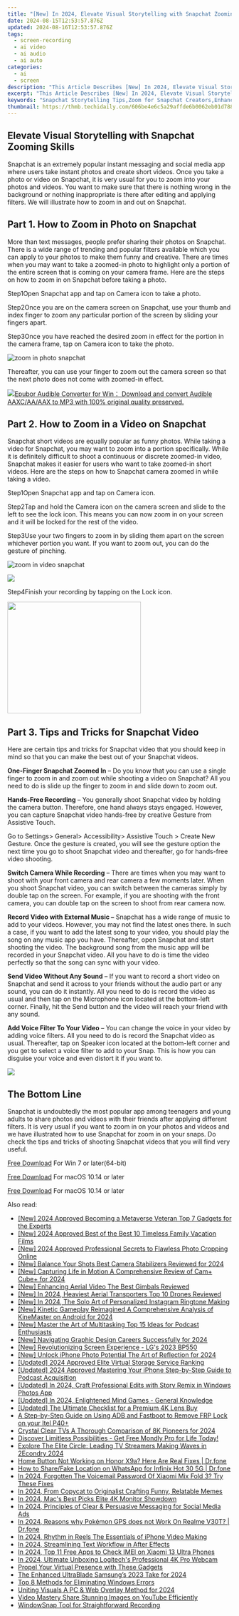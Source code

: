 ```yaml
---
title: "[New] In 2024, Elevate Visual Storytelling with Snapchat Zooming Skills"
date: 2024-08-15T12:53:57.876Z
updated: 2024-08-16T12:53:57.876Z
tags: 
  - screen-recording
  - ai video
  - ai audio
  - ai auto
categories: 
  - ai
  - screen
description: "This Article Describes [New] In 2024, Elevate Visual Storytelling with Snapchat Zooming Skills"
excerpt: "This Article Describes [New] In 2024, Elevate Visual Storytelling with Snapchat Zooming Skills"
keywords: "Snapchat Storytelling Tips,Zoom for Snapchat Creators,Enhancing Visual Narratives on Snapchat,Mastering Zoom in Snapchat,Elevate Social Media Stories,Snapchat Video Enlargement Techniques,Creative Zoom Effects Snapchat"
thumbnail: https://thmb.techidaily.com/606be4e6c5a29affde6b0062eb01d7884930a95dd58e84baf4df0ccd1b6b1a9d.jpg
---
```


## Elevate Visual Storytelling with Snapchat Zooming Skills

Snapchat is an extremely popular instant messaging and social media app where users take instant photos and create short videos. Once you take a photo or video on Snapchat, it is very usual for you to zoom into your photos and videos. You want to make sure that there is nothing wrong in the background or nothing inappropriate is there after editing and applying filters. We will illustrate how to zoom in and out on Snapchat.

## Part 1\. How to Zoom in Photo on Snapchat

More than text messages, people prefer sharing their photos on Snapchat. There is a wide range of trending and popular filters available which you can apply to your photos to make them funny and creative. There are times when you may want to take a zoomed-in photo to highlight only a portion of the entire screen that is coming on your camera frame. Here are the steps on how to zoom in on Snapchat before taking a photo.

Step1Open Snapchat app and tap on Camera icon to take a photo.

Step2Once you are on the camera screen on Snapchat, use your thumb and index finger to zoom any particular portion of the screen by sliding your fingers apart.

Step3Once you have reached the desired zoom in effect for the portion in the camera frame, tap on Camera icon to take the photo.

![zoom in photo snapchat](https://images.wondershare.com/filmora/article-images/2022/07/zoom-snapchat-1.jpg)

Thereafter, you can use your finger to zoom out the camera screen so that the next photo does not come with zoomed-in effect.

<!-- affiliate ads begin -->
<a href="https://secure.2checkout.com/order/checkout.php?PRODS=4708689&QTY=1&AFFILIATE=108875&CART=1"><img src="https://www.epubor.com/images/uppic/audible-converter-interface.png" border="0">Epubor Audible Converter for Win： Download and convert Audible AAXC/AA/AAX to MP3 with 100% original quality preserved.</a>
<!-- affiliate ads end -->
## Part 2\. How to Zoom in a Video on Snapchat

Snapchat short videos are equally popular as funny photos. While taking a video for Snapchat, you may want to zoom into a portion specifically. While it is definitely difficult to shoot a continuous or discrete zoomed-in video, Snapchat makes it easier for users who want to take zoomed-in short videos. Here are the steps on how to Snapchat camera zoomed in while taking a video.

Step1Open Snapchat app and tap on Camera icon.

Step2Tap and hold the Camera icon on the camera screen and slide to the left to see the lock icon. This means you can now zoom in on your screen and it will be locked for the rest of the video.

Step3Use your two fingers to zoom in by sliding them apart on the screen whichever portion you want. If you want to zoom out, you can do the gesture of pinching.

![zoom in video snapchat](https://images.wondershare.com/filmora/article-images/2022/07/zoom-snapchat-2.jpg)
<!-- affiliate ads begin -->
<a href="https://secure.2checkout.com/order/checkout.php?PRODS=4940317&QTY=1&AFFILIATE=108875&CART=1"><img src="https://secure.avangate.com/images/merchant/333ac5d90817d69113471fbb6e531bee/sps-partnership-728x90eng.png" border="0"></a>
<!-- affiliate ads end -->

Step4Finish your recording by tapping on the Lock icon.

<!-- affiliate ads begin -->
<a href="https://united.elfm.net/c/5597632/748964/4704" target="_top" id="748964"><img src="//a.impactradius-go.com/display-ad/4704-748964" border="0" alt="" width="300" height="250"/></a><img height="0" width="0" src="https://united.elfm.net/i/5597632/748964/4704" style="position:absolute;visibility:hidden;" border="0" />
<!-- affiliate ads end -->
## Part 3\. Tips and Tricks for Snapchat Video

Here are certain tips and tricks for Snapchat video that you should keep in mind so that you can make the best out of your Snapchat videos.

**One-Finger Snapchat Zoomed In** – Do you know that you can use a single finger to zoom in and zoom out while shooting a video on Snapchat? All you need to do is slide up the finger to zoom in and slide down to zoom out.

**Hands-Free Recording** – You generally shoot Snapchat video by holding the camera button. Therefore, one hand always stays engaged. However, you can capture Snapchat video hands-free by creative Gesture from Assistive Touch.

Go to Settings> General> Accessibility> Assistive Touch > Create New Gesture. Once the gesture is created, you will see the gesture option the next time you go to shoot Snapchat video and thereafter, go for hands-free video shooting.

**Switch Camera While Recording** – There are times when you may want to shoot with your front camera and rear camera a few moments later. When you shoot Snapchat video, you can switch between the cameras simply by double tap on the screen. For example, if you are shooting with the front camera, you can double tap on the screen to shoot from rear camera now.

**Record Video with External Music –** Snapchat has a wide range of music to add to your videos. However, you may not find the latest ones there. In such a case, if you want to add the latest song to your video, you should play the song on any music app you have. Thereafter, open Snapchat and start shooting the video. The background song from the music app will be recorded in your Snapchat video. All you have to do is time the video perfectly so that the song can sync with your video.

**Send Video Without Any Sound** – If you want to record a short video on Snapchat and send it across to your friends without the audio part or any sound, you can do it instantly. All you need to do is record the video as usual and then tap on the Microphone icon located at the bottom-left corner. Finally, hit the Send button and the video will reach your friend with any sound.

**Add Voice Filter To Your Video** – You can change the voice in your video by adding voice filters. All you need to do is record the Snapchat video as usual. Thereafter, tap on Speaker icon located at the bottom-left corner and you get to select a voice filter to add to your Snap. This is how you can disguise your voice and even distort it if you want to.

<!-- affiliate ads begin -->
<a href="https://store.massmailsoftware.com/order/checkout.php?PRODS=1047974&QTY=1&AFFILIATE=108875&CART=1"><img src="https://secure.avangate.com/images/merchant/dc87c13749315c7217cdc4ac692e704c/banera_for_partners-04_%281%29.jpg" border="0"></a>
<!-- affiliate ads end -->
## The Bottom Line

Snapchat is undoubtedly the most popular app among teenagers and young adults to share photos and videos with their friends after applying different filters. It is very usual if you want to zoom in on your photos and videos and we have illustrated how to use Snapchat for zoom in on your snaps. Do check the tips and tricks of shooting Snapchat videos that you will find very useful.

[Free Download](https://tools.techidaily.com/wondershare/filmora/download/) For Win 7 or later(64-bit)

[Free Download](https://tools.techidaily.com/wondershare/filmora/download/) For macOS 10.14 or later

[Free Download](https://tools.techidaily.com/wondershare/filmora/download/) For macOS 10.14 or later

<ins class="adsbygoogle"
     style="display:block"
     data-ad-format="autorelaxed"
     data-ad-client="ca-pub-7571918770474297"
     data-ad-slot="1223367746"></ins>

<ins class="adsbygoogle"
     style="display:block"
     data-ad-format="autorelaxed"
     data-ad-client="ca-pub-7571918770474297"
     data-ad-slot="1223367746"></ins>



<ins class="adsbygoogle"
     style="display:block"
     data-ad-client="ca-pub-7571918770474297"
     data-ad-slot="8358498916"
     data-ad-format="auto"
     data-full-width-responsive="true"></ins>


<span class="atpl-alsoreadstyle">Also read:</span>
<div><ul>
<li><a href="https://fox-direct.techidaily.com/new-2024-approved-becoming-a-metaverse-veteran-top-7-gadgets-for-the-experts/"><u>[New] 2024 Approved  Becoming a Metaverse Veteran  Top 7 Gadgets for the Experts</u></a></li>
<li><a href="https://fox-direct.techidaily.com/new-2024-approved-best-of-the-best-10-timeless-family-vacation-films/"><u>[New] 2024 Approved  Best of the Best  10 Timeless Family Vacation Films</u></a></li>
<li><a href="https://fox-direct.techidaily.com/new-2024-approved-professional-secrets-to-flawless-photo-cropping-online/"><u>[New] 2024 Approved  Professional Secrets to Flawless Photo Cropping Online</u></a></li>
<li><a href="https://fox-direct.techidaily.com/new-balance-your-shots-best-camera-stabilizers-reviewed-for-2024/"><u>[New] Balance Your Shots  Best Camera Stabilizers Reviewed for 2024</u></a></li>
<li><a href="https://fox-direct.techidaily.com/new-capturing-life-in-motion-a-comprehensive-review-of-camplus-cubeplus-for-2024/"><u>[New] Capturing Life in Motion  A Comprehensive Review of Cam+ Cube+ for 2024</u></a></li>
<li><a href="https://fox-direct.techidaily.com/new-enhancing-aerial-video-the-best-gimbals-reviewed/"><u>[New] Enhancing Aerial Video  The Best Gimbals Reviewed</u></a></li>
<li><a href="https://fox-direct.techidaily.com/new-in-2024-heaviest-aerial-transporters-top-10-drones-reviewed/"><u>[New] In 2024, Heaviest Aerial Transporters  Top 10 Drones Reviewed</u></a></li>
<li><a href="https://fox-direct.techidaily.com/new-in-2024-the-solo-art-of-personalized-instagram-ringtone-making/"><u>[New] In 2024, The Solo Art of Personalized Instagram Ringtone Making</u></a></li>
<li><a href="https://fox-direct.techidaily.com/new-kinetic-gameplay-reimagined-a-comprehensive-analysis-of-kinemaster-on-android-for-2024/"><u>[New] Kinetic Gameplay Reimagined  A Comprehensive Analysis of KineMaster on Android for 2024</u></a></li>
<li><a href="https://fox-direct.techidaily.com/new-master-the-art-of-multitasking-top-15-ideas-for-podcast-enthusiasts/"><u>[New] Master the Art of Multitasking  Top 15 Ideas for Podcast Enthusiasts</u></a></li>
<li><a href="https://fox-hovers.techidaily.com/new-navigating-graphic-design-careers-successfully-for-2024/"><u>[New] Navigating Graphic Design Careers Successfully for 2024</u></a></li>
<li><a href="https://extra-support.techidaily.com/new-revolutionizing-screen-experience-lgs-2023-bp550/"><u>[New] Revolutionizing Screen Experience - LG's 2023 BP550</u></a></li>
<li><a href="https://fox-direct.techidaily.com/new-unlock-iphone-photo-potential-the-art-of-reflection-for-2024/"><u>[New] Unlock iPhone Photo Potential  The Art of Reflection for 2024</u></a></li>
<li><a href="https://fox-direct.techidaily.com/updated-2024-approved-elite-virtual-storage-service-ranking/"><u>[Updated] 2024 Approved  Elite Virtual Storage Service Ranking</u></a></li>
<li><a href="https://fox-direct.techidaily.com/updated-2024-approved-mastering-your-iphone-step-by-step-guide-to-podcast-acquisition/"><u>[Updated] 2024 Approved  Mastering Your iPhone  Step-by-Step Guide to Podcast Acquisition</u></a></li>
<li><a href="https://fox-direct.techidaily.com/updated-in-2024-craft-professional-edits-with-story-remix-in-windows-photos-app/"><u>[Updated] In 2024, Craft Professional Edits with Story Remix in Windows Photos App</u></a></li>
<li><a href="https://fox-direct.techidaily.com/updated-in-2024-enlightened-mind-games-general-knowledge/"><u>[Updated] In 2024, Enlightened Mind Games - General Knowledge</u></a></li>
<li><a href="https://fox-direct.techidaily.com/updated-the-ultimate-checklist-for-a-premium-4k-lens-buy/"><u>[Updated] The Ultimate Checklist for a Premium 4K Lens Buy</u></a></li>
<li><a href="https://bypass-frp.techidaily.com/a-step-by-step-guide-on-using-adb-and-fastboot-to-remove-frp-lock-on-your-itel-p40plus-by-drfone-android/"><u>A Step-by-Step Guide on Using ADB and Fastboot to Remove FRP Lock on your Itel P40+</u></a></li>
<li><a href="https://fox-direct.techidaily.com/crystal-clear-tvs-a-thorough-comparison-of-8k-pioneers-for-2024/"><u>Crystal Clear TVs  A Thorough Comparison of 8K Pioneers for 2024</u></a></li>
<li><a href="https://mondly-stories.techidaily.com/discover-limitless-possibilities-get-free-mondly-pro-for-life-today/"><u>Discover Limitless Possibilities - Get Free Mondly Pro for Life Today!</u></a></li>
<li><a href="https://tech-renaissance.techidaily.com/explore-the-elite-circle-leading-tv-streamers-making-waves-in-2econdry-2024/"><u>Explore The Elite Circle: Leading TV Streamers Making Waves in 2Econdry 2024</u></a></li>
<li><a href="https://change-location.techidaily.com/home-button-not-working-on-honor-x9a-here-are-real-fixes-drfone-by-drfone-fix-android-problems-fix-android-problems/"><u>Home Button Not Working on Honor X9a? Here Are Real Fixes | Dr.fone</u></a></li>
<li><a href="https://review-topics.techidaily.com/how-to-sharefake-location-on-whatsapp-for-infinix-hot-30-5g-drfone-by-drfone-virtual-android/"><u>How to Share/Fake Location on WhatsApp for Infinix Hot 30 5G | Dr.fone</u></a></li>
<li><a href="https://unlock-android.techidaily.com/in-2024-forgotten-the-voicemail-password-of-xiaomi-mix-fold-3-try-these-fixes-by-drfone-android/"><u>In 2024, Forgotten The Voicemail Password Of Xiaomi Mix Fold 3? Try These Fixes</u></a></li>
<li><a href="https://fox-direct.techidaily.com/in-2024-from-copycat-to-originalist-crafting-funny-relatable-memes/"><u>In 2024, From Copycat to Originalist  Crafting Funny, Relatable Memes</u></a></li>
<li><a href="https://article-posts.techidaily.com/in-2024-macs-best-picks-elite-4k-monitor-showdown/"><u>In 2024, Mac's Best Picks  Elite 4K Monitor Showdown</u></a></li>
<li><a href="https://facebook-video-content.techidaily.com/in-2024-principles-of-clear-and-persuasive-messaging-for-social-media-ads/"><u>In 2024, Principles of Clear & Persuasive Messaging for Social Media Ads</u></a></li>
<li><a href="https://pokemon-go-android.techidaily.com/in-2024-reasons-why-pokemon-gps-does-not-work-on-realme-v30t-drfone-by-drfone-virtual-android/"><u>In 2024, Reasons why Pokémon GPS does not Work On Realme V30T? | Dr.fone</u></a></li>
<li><a href="https://fox-direct.techidaily.com/in-2024-rhythm-in-reels-the-essentials-of-iphone-video-making/"><u>In 2024, Rhythm in Reels  The Essentials of iPhone Video Making</u></a></li>
<li><a href="https://fox-direct.techidaily.com/in-2024-streamlining-text-workflow-in-after-effects/"><u>In 2024, Streamlining Text Workflow in After Effects</u></a></li>
<li><a href="https://sim-unlock.techidaily.com/in-2024-top-11-free-apps-to-check-imei-on-xiaomi-13-ultra-phones-by-drfone-android/"><u>In 2024, Top 11 Free Apps to Check IMEI on Xiaomi 13 Ultra Phones</u></a></li>
<li><a href="https://screen-recording.techidaily.com/in-2024-ultimate-unboxing-logitechs-professional-4k-pro-webcam/"><u>In 2024, Ultimate Unboxing  Logitech's Professional 4K Pro Webcam</u></a></li>
<li><a href="https://fox-direct.techidaily.com/propel-your-virtual-presence-with-these-gadgets/"><u>Propel Your Virtual Presence with These Gadgets</u></a></li>
<li><a href="https://fox-direct.techidaily.com/the-enhanced-ultrablade-samsungs-2023-take-for-2024/"><u>The Enhanced UltraBlade  Samsung’s 2023 Take for 2024</u></a></li>
<li><a href="https://win11.techidaily.com/top-8-methods-for-eliminating-windows-errors/"><u>Top 8 Methods for Eliminating Windows Errors</u></a></li>
<li><a href="https://fox-direct.techidaily.com/uniting-visuals-a-pc-and-web-overlay-method-for-2024/"><u>Uniting Visuals  A PC & Web Overlay Method for 2024</u></a></li>
<li><a href="https://fox-direct.techidaily.com/video-mastery-share-stunning-images-on-youtube-efficiently/"><u>Video Mastery  Share Stunning Images on YouTube Efficiently</u></a></li>
<li><a href="https://screen-video-capture.techidaily.com/windowsnap-tool-for-straightforward-recording/"><u>WindowSnap Tool for Straightforward Recording</u></a></li>
</ul></div>
